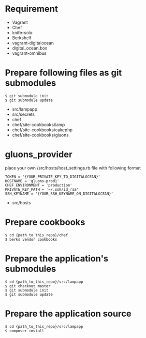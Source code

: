 # Requirement

* Vagrant
* Chef
* knife-solo
* Berkshelf
* vagrant-digitalocean
* digital_ocean.box
* vagrant-omnibus


# Prepare following files as git submodules

    $ git submodule init
    $ git submodule update

* src/lampapp
* src/secrets
* chef
* chef/site-cookbooks/lamp
* chef/site-cookbooks/cakephp
* chef/site-cookbooks/gluons

# gluons_provider
place your own /src/hosts/host_settings.rb file with following format

    TOKEN = '{YOUR_PRIVATE_KEY_TO_DIGITALOCEAN}'
    HOSTNAME = 'gluons-prod1'
    CHEF_ENVIRONMENT = 'production'
    PRIVATE_KEY_PATH = '~/.ssh/id_rsa'
    SSH_KEYNAME = '{YOUR_SSH_KEYNAME_ON_DIGITALOCEAN}'

* src/hosts

# Prepare cookbooks

    $ cd {path_to_this_repo}/chef
    $ berks vendor cookbooks

# Prepare the application's submodules

    $ cd {path_to_this_repo}/src/lampapp
    $ git checkout master
    $ git submodule init
    $ git submodule update

# Prepare the application source

    $ cd {path_to_this_repo}/src/lampapp
    $ composer install

